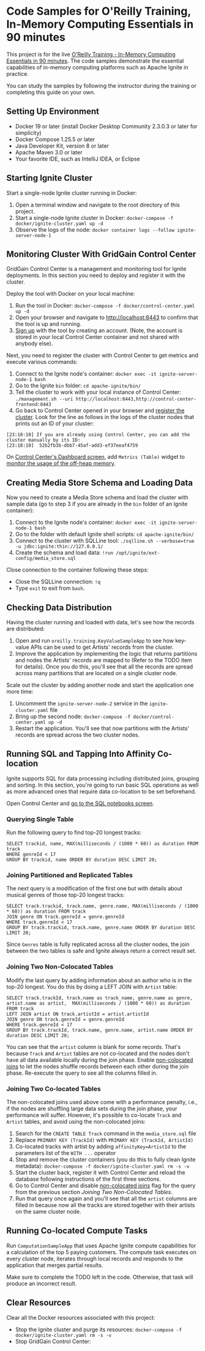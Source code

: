 # Code Samples for O'Reilly Training, In-Memory Computing Essentials in 90 minutes

This project is for the live [O'Reilly Training - In-Memory Computing Essentials in 90 minutes](https://learning.oreilly.com/live-training/courses/in-memory-computing-essentials-in-90-minutes/0636920455431/).
The code samples demonstrate the essential capabilities of in-memory computing platforms such as Apache Ignite in practice.

You can study the samples by following the instructor during the training or completing this guide on your own.

## Setting Up Environment

* Docker 19 or later (install Docker Desktop Community 2.3.0.3 or later for simplicity)
* Docker Compose 1.25.5 or later
* Java Developer Kit, version 8 or later
* Apache Maven 3.0 or later
* Your favorite IDE, such as IntelliJ IDEA, or Eclipse

## Starting Ignite Cluster

Start a single-node Ignite cluster running in Docker:

1. Open a terminal window and navigate to the root directory of this project.
2. Start a single-node Ignite cluster in Docker:
`docker-compose -f docker/ignite-cluster.yaml up -d` 
3. Observe the logs of the node:
`docker container logs --follow ignite-server-node-1`

## Monitoring Cluster With GridGain Control Center

GridGain Control Center is a management and monitoring tool for Ignite deployments. In this section you need to deploy
and register it with the cluster.

Deploy the tool with Docker on your local machine:

1. Run the tool in Docker: `docker-compose -f docker/control-center.yaml up -d`
2. Open your browser and navigate to [http://localhost:8443](http://localhost:8443) to confirm that the tool is up and running.
3. [Sign up](https://www.gridgain.com/docs/control-center/latest/creating-account) with the tool by creating an account.
(Note, the account is stored in your local Control Center container and not shared with anybody else).

Next, you need to register the cluster with Control Center to get metrics and execute various commands:

1. Connect to the Ignite node's container: `docker exec -it ignite-server-node-1 bash`
2. Go to the Ignite `bin` folder: `cd apache-ignite/bin/`
3. Tell the cluster to work with your local instance of Control Center: `./management.sh --uri http://localhost:8443,http://control-center-frontend:8443`
4. Go back to Control Center opened in your browser and [register the cluster](https://www.gridgain.com/docs/control-center/latest/clusters#adding-clusters).
Look for the line as follows in the logs of the cluster nodes that prints out an ID of your cluster:
```
[23:18:10] If you are already using Control Center, you can add the cluster manually by its ID:
[23:18:10]  52b2fb3b-dbb7-45af-add3-ef37eeaf4759
```

On [Control Center's Dashboard screen](https://www.gridgain.com/docs/control-center/latest/monitoring/dashboard-overview),
add `Metrics (Table)` widget to [monitor the usage of the off-heap memory](https://www.gridgain.com/docs/control-center/latest/monitoring/metrics#off-heap-memory).
 
## Creating Media Store Schema and Loading Data

Now you need to create a Media Store schema and load the cluster with sample data (go to step 3 if you are already in the 
`bin` folder of an Ignite container):

1. Connect to the Ignite node's container: `docker exec -it ignite-server-node-1 bash`
2. Go to the folder with default Ignite shell scripts: `cd apache-ignite/bin/`
3. Connect to the cluster with SQLLine tool: `./sqlline.sh --verbose=true -u jdbc:ignite:thin://127.0.0.1/`
4. Create the schema and load data: `!run /opt/ignite/ext-config/media_store.sql`

Close connection to the container following these steps:

* Close the SQLLine connection: `!q`
* Type `exit` to exit from `bash`.

## Checking Data Distribution

Having the cluster running and loaded with data, let's see how the records are distributed:
1. Open and run `oreilly.training.KeyValueSampleApp` to see how key-value APIs can be used to get Artists' records from
the cluster. 
2. Improve the application by implementing the logic that returns partitions and nodes the Artists' records
are mapped to (Refer to the TODO item for details). Once you do this, you'll see that all the records are spread across
many partitions that are located on a single cluster node.

Scale out the cluster by adding another node and start the application one more time:
1. Uncomment the `ignite-server-node-2` service in the `ignite-cluster.yaml` file
2. Bring up the second node: `docker-compose -f docker/control-center.yaml up -d`
3. Restart the application. You'll see that now partitions with the Artists' records are spread across the two cluster
nodes.

## Running SQL and Tapping Into Affinity Co-location

Ignite supports SQL for data processing including distributed joins, grouping and sorting. In this section, you're 
going to run basic SQL operations as well as more advanced ones that require data co-location to be set beforehand.

Open Control Center and [go to the SQL notebooks screen](https://www.gridgain.com/docs/control-center/latest/querying).

### Querying Single Table

Run the following query to find top-20 longest tracks:

```
SELECT trackid, name, MAX(milliseconds / (1000 * 60)) as duration FROM track
WHERE genreId < 17
GROUP BY trackid, name ORDER BY duration DESC LIMIT 20;
```

### Joining Partitioned and Replicated Tables

The next query is a modification of the first one but with details about musical genres of those top-20 longest tracks:

```
SELECT track.trackid, track.name, genre.name, MAX(milliseconds / (1000 * 60)) as duration FROM track
JOIN genre ON track.genreId = genre.genreId
WHERE track.genreId < 17
GROUP BY track.trackid, track.name, genre.name ORDER BY duration DESC LIMIT 20;
``` 

Since `Genres` table is fully replicated across all the cluster nodes, the join between the two tables is safe and
Ignite always return a correct result set.

### Joining Two Non-Colocated Tables

Modify the last query by adding information about an author who is in the top-20 longest. You do this by doing a LEFT
JOIN with `Artist` table:

```
SELECT track.trackId, track.name as track_name, genre.name as genre, artist.name as artist,  MAX(milliseconds / (1000 * 60)) as duration FROM track
LEFT JOIN artist ON track.artistId = artist.artistId
JOIN genre ON track.genreId = genre.genreId
WHERE track.genreId < 17
GROUP BY track.trackId, track.name, genre.name, artist.name ORDER BY duration DESC LIMIT 20;
```

You can see that the `artist` column is blank for some records. That's because `Track` and `Artist` tables are not co-located
and the nodes don't have all data available locally during the join phase. Enable [non-colocated joins](https://www.gridgain.com/docs/control-center/latest/querying#non-colocated-joins)
to let the nodes shuffle records between each other during the join phase. Re-execute the query to see all the columns
filled in.

### Joining Two Co-located Tables

The non-colocated joins used above come with a performance penalty, i.e., if the nodes are shuffling large data sets
during the join phase, your performance will suffer. However, it's possible to co-locate `Track` and `Artist` tables, and
avoid using the non-colocated joins:

1. Search for the `CREATE TABLE Track` command in the `media_store.sql` file
2. Replace `PRIMARY KEY (TrackId)` with `PRIMARY KEY (TrackId, ArtistId)`
3. Co-located tracks with artist by adding `affinityKey=ArtistId` to the parameters list of the `WITH ...` operator
4. Stop and remove the cluster containers (you do this to fully clean Ignite metadata): `docker-compose -f docker/ignite-cluster.yaml rm -s -v`
5. Start the cluster back, register it with Control Center and reload the database following instructions of the first three 
sections.
6. Go to Control Center and disable [non-colocated joins](https://www.gridgain.com/docs/control-center/latest/querying#non-colocated-joins)
 flag for the query from the previous section _Joining Two Non-Colocated Tables_.
7. Run that query once again and you'll see that all the `artist` columns are filled in because now all the tracks are
stored together with their artists on the same cluster node.

## Running Co-located Compute Tasks

Run `ComputationSampleApp` that uses Apache Ignite compute capabilities for a calculation of the top 5 paying customers.
The compute task executes on every cluster node, iterates through local records and responds to the application that merges partial
results.

Make sure to complete the TODO left in the code. Otherwise, that task will produce an incorrect result.
 
## Clear Resources

Clear all the Docker resources associated with this project:
 
 * Stop the Ignite cluster and purge its resources:  `docker-compose -f docker/ignite-cluster.yaml rm -s -v`
 * Stop GridGain Control Center: 

